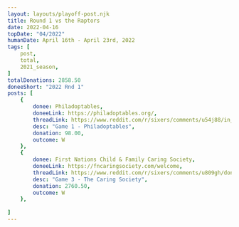 ```yaml
---
layout: layouts/playoff-post.njk
title: Round 1 vs the Raptors
date: 2022-04-16
topDate: "04/2022"
humanDate: April 16th - April 23rd, 2022
tags: [
    post,
    total,
    2021_season,
]
totalDonations: 2858.50
doneeShort: "2022 Rnd 1"
posts: [
    {
        donee: Philadoptables,
        doneeLink: https://philadoptables.org/,
        threadLink: https://www.reddit.com/r/sixers/comments/u54j88/in_honor_of_the_76ers_playoffs_starting_today_im/,
        desc: "Game 1 - Philadoptables",
        donation: 98.00,
        outcome: W
    },
    {
        donee: First Nations Child & Family Caring Society,
        doneeLink: https://fncaringsociety.com/welcome,
        threadLink: https://www.reddit.com/r/sixers/comments/u809gh/donation_thread_lets_match_the_number_of_free/,
        desc: "Game 3 - The Caring Society",
        donation: 2760.50,
        outcome: W
    },
   
]
---
```


